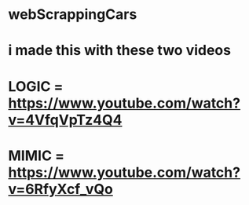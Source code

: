 # webScrappingCars

# i made this with these two videos
# LOGIC = https://www.youtube.com/watch?v=4VfqVpTz4Q4
# MIMIC = https://www.youtube.com/watch?v=6RfyXcf_vQo